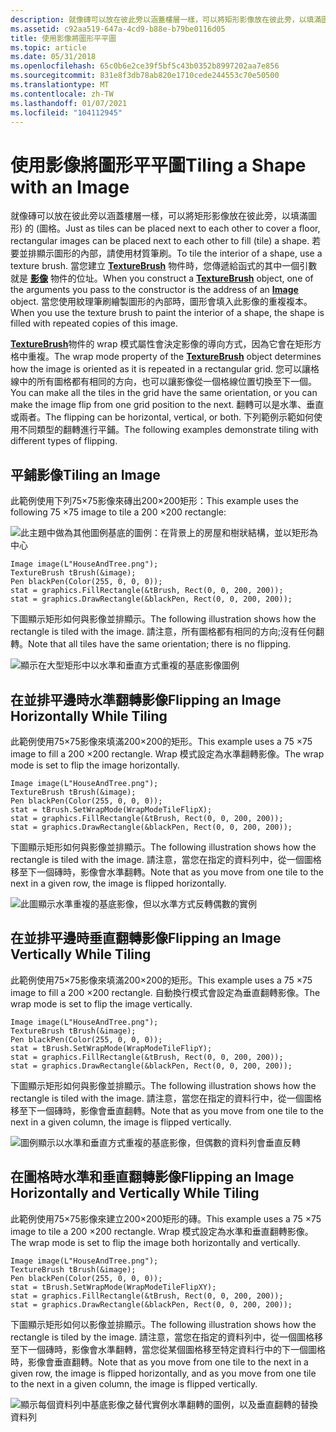 ```yaml
---
description: 就像磚可以放在彼此旁以涵蓋樓層一樣，可以將矩形影像放在彼此旁，以填滿圖形) 的 (圖格。
ms.assetid: c92aa519-647a-4cd9-b88e-b79be0116d05
title: 使用影像將圖形平平圖
ms.topic: article
ms.date: 05/31/2018
ms.openlocfilehash: 65c0b6e2ce39f5bf5c43b0352b8997202aa7e856
ms.sourcegitcommit: 831e8f3db78ab820e1710cede244553c70e50500
ms.translationtype: MT
ms.contentlocale: zh-TW
ms.lasthandoff: 01/07/2021
ms.locfileid: "104112945"
---
```

# <a name="tiling-a-shape-with-an-image"></a><span data-ttu-id="8c8cd-103">使用影像將圖形平平圖</span><span class="sxs-lookup"><span data-stu-id="8c8cd-103">Tiling a Shape with an Image</span></span>

<span data-ttu-id="8c8cd-104">就像磚可以放在彼此旁以涵蓋樓層一樣，可以將矩形影像放在彼此旁，以填滿圖形) 的 (圖格。</span><span class="sxs-lookup"><span data-stu-id="8c8cd-104">Just as tiles can be placed next to each other to cover a floor, rectangular images can be placed next to each other to fill (tile) a shape.</span></span> <span data-ttu-id="8c8cd-105">若要並排顯示圖形的內部，請使用材質筆刷。</span><span class="sxs-lookup"><span data-stu-id="8c8cd-105">To tile the interior of a shape, use a texture brush.</span></span> <span data-ttu-id="8c8cd-106">當您建立 [**TextureBrush**](/windows/desktop/api/gdiplusbrush/nl-gdiplusbrush-texturebrush) 物件時，您傳遞給函式的其中一個引數就是 [**影像**](/windows/desktop/api/gdiplusheaders/nl-gdiplusheaders-image) 物件的位址。</span><span class="sxs-lookup"><span data-stu-id="8c8cd-106">When you construct a [**TextureBrush**](/windows/desktop/api/gdiplusbrush/nl-gdiplusbrush-texturebrush) object, one of the arguments you pass to the constructor is the address of an [**Image**](/windows/desktop/api/gdiplusheaders/nl-gdiplusheaders-image) object.</span></span> <span data-ttu-id="8c8cd-107">當您使用紋理筆刷繪製圖形的內部時，圖形會填入此影像的重複複本。</span><span class="sxs-lookup"><span data-stu-id="8c8cd-107">When you use the texture brush to paint the interior of a shape, the shape is filled with repeated copies of this image.</span></span>

<span data-ttu-id="8c8cd-108">[**TextureBrush**](/windows/desktop/api/gdiplusbrush/nl-gdiplusbrush-texturebrush)物件的 wrap 模式屬性會決定影像的導向方式，因為它會在矩形方格中重複。</span><span class="sxs-lookup"><span data-stu-id="8c8cd-108">The wrap mode property of the [**TextureBrush**](/windows/desktop/api/gdiplusbrush/nl-gdiplusbrush-texturebrush) object determines how the image is oriented as it is repeated in a rectangular grid.</span></span> <span data-ttu-id="8c8cd-109">您可以讓格線中的所有圖格都有相同的方向，也可以讓影像從一個格線位置切換至下一個。</span><span class="sxs-lookup"><span data-stu-id="8c8cd-109">You can make all the tiles in the grid have the same orientation, or you can make the image flip from one grid position to the next.</span></span> <span data-ttu-id="8c8cd-110">翻轉可以是水準、垂直或兩者。</span><span class="sxs-lookup"><span data-stu-id="8c8cd-110">The flipping can be horizontal, vertical, or both.</span></span> <span data-ttu-id="8c8cd-111">下列範例示範如何使用不同類型的翻轉進行平鋪。</span><span class="sxs-lookup"><span data-stu-id="8c8cd-111">The following examples demonstrate tiling with different types of flipping.</span></span>

## <a name="tiling-an-image"></a><span data-ttu-id="8c8cd-112">平鋪影像</span><span class="sxs-lookup"><span data-stu-id="8c8cd-112">Tiling an Image</span></span>

<span data-ttu-id="8c8cd-113">此範例使用下列75×75影像來磚出200×200矩形：</span><span class="sxs-lookup"><span data-stu-id="8c8cd-113">This example uses the following 75 ×75 image to tile a 200 ×200 rectangle:</span></span>

![此主題中做為其他圖例基底的圖例：在背景上的房屋和樹狀結構，並以矩形為中心](images/tile1.png)


```
Image image(L"HouseAndTree.png");
TextureBrush tBrush(&image);
Pen blackPen(Color(255, 0, 0, 0));
stat = graphics.FillRectangle(&tBrush, Rect(0, 0, 200, 200));
stat = graphics.DrawRectangle(&blackPen, Rect(0, 0, 200, 200));
```



<span data-ttu-id="8c8cd-115">下圖顯示矩形如何與影像並排顯示。</span><span class="sxs-lookup"><span data-stu-id="8c8cd-115">The following illustration shows how the rectangle is tiled with the image.</span></span> <span data-ttu-id="8c8cd-116">請注意，所有圖格都有相同的方向;沒有任何翻轉。</span><span class="sxs-lookup"><span data-stu-id="8c8cd-116">Note that all tiles have the same orientation; there is no flipping.</span></span>

![顯示在大型矩形中以水準和垂直方式重複的基底影像圖例](images/tile2.png)

 

## <a name="flipping-an-image-horizontally-while-tiling"></a><span data-ttu-id="8c8cd-118">在並排平邊時水準翻轉影像</span><span class="sxs-lookup"><span data-stu-id="8c8cd-118">Flipping an Image Horizontally While Tiling</span></span>

<span data-ttu-id="8c8cd-119">此範例使用75×75影像來填滿200×200的矩形。</span><span class="sxs-lookup"><span data-stu-id="8c8cd-119">This example uses a 75 ×75 image to fill a 200 ×200 rectangle.</span></span> <span data-ttu-id="8c8cd-120">Wrap 模式設定為水準翻轉影像。</span><span class="sxs-lookup"><span data-stu-id="8c8cd-120">The wrap mode is set to flip the image horizontally.</span></span>


```
Image image(L"HouseAndTree.png");
TextureBrush tBrush(&image);
Pen blackPen(Color(255, 0, 0, 0));
stat = tBrush.SetWrapMode(WrapModeTileFlipX);
stat = graphics.FillRectangle(&tBrush, Rect(0, 0, 200, 200));
stat = graphics.DrawRectangle(&blackPen, Rect(0, 0, 200, 200));
```



<span data-ttu-id="8c8cd-121">下圖顯示矩形如何與影像並排顯示。</span><span class="sxs-lookup"><span data-stu-id="8c8cd-121">The following illustration shows how the rectangle is tiled with the image.</span></span> <span data-ttu-id="8c8cd-122">請注意，當您在指定的資料列中，從一個圖格移至下一個磚時，影像會水準翻轉。</span><span class="sxs-lookup"><span data-stu-id="8c8cd-122">Note that as you move from one tile to the next in a given row, the image is flipped horizontally.</span></span>

![此圖顯示水準重複的基底影像，但以水準方式反轉偶數的實例](images/tile3.png)

 

## <a name="flipping-an-image-vertically-while-tiling"></a><span data-ttu-id="8c8cd-124">在並排平邊時垂直翻轉影像</span><span class="sxs-lookup"><span data-stu-id="8c8cd-124">Flipping an Image Vertically While Tiling</span></span>

<span data-ttu-id="8c8cd-125">此範例使用75×75影像來填滿200×200的矩形。</span><span class="sxs-lookup"><span data-stu-id="8c8cd-125">This example uses a 75 ×75 image to fill a 200 ×200 rectangle.</span></span> <span data-ttu-id="8c8cd-126">自動換行模式會設定為垂直翻轉影像。</span><span class="sxs-lookup"><span data-stu-id="8c8cd-126">The wrap mode is set to flip the image vertically.</span></span>


```
Image image(L"HouseAndTree.png");
TextureBrush tBrush(&image);
Pen blackPen(Color(255, 0, 0, 0));
stat = tBrush.SetWrapMode(WrapModeTileFlipY);
stat = graphics.FillRectangle(&tBrush, Rect(0, 0, 200, 200));
stat = graphics.DrawRectangle(&blackPen, Rect(0, 0, 200, 200));
```



<span data-ttu-id="8c8cd-127">下圖顯示矩形如何與影像並排顯示。</span><span class="sxs-lookup"><span data-stu-id="8c8cd-127">The following illustration shows how the rectangle is tiled with the image.</span></span> <span data-ttu-id="8c8cd-128">請注意，當您在指定的資料行中，從一個圖格移至下一個磚時，影像會垂直翻轉。</span><span class="sxs-lookup"><span data-stu-id="8c8cd-128">Note that as you move from one tile to the next in a given column, the image is flipped vertically.</span></span>

![圖例顯示以水準和垂直方式重複的基底影像，但偶數的資料列會垂直反轉](images/tile4.png)

 

## <a name="flipping-an-image-horizontally-and-vertically-while-tiling"></a><span data-ttu-id="8c8cd-130">在圖格時水準和垂直翻轉影像</span><span class="sxs-lookup"><span data-stu-id="8c8cd-130">Flipping an Image Horizontally and Vertically While Tiling</span></span>

<span data-ttu-id="8c8cd-131">此範例使用75×75影像來建立200×200矩形的磚。</span><span class="sxs-lookup"><span data-stu-id="8c8cd-131">This example uses a 75 ×75 image to tile a 200 ×200 rectangle.</span></span> <span data-ttu-id="8c8cd-132">Wrap 模式設定為水準和垂直翻轉影像。</span><span class="sxs-lookup"><span data-stu-id="8c8cd-132">The wrap mode is set to flip the image both horizontally and vertically.</span></span>


```
Image image(L"HouseAndTree.png");
TextureBrush tBrush(&image);
Pen blackPen(Color(255, 0, 0, 0));
stat = tBrush.SetWrapMode(WrapModeTileFlipXY);
stat = graphics.FillRectangle(&tBrush, Rect(0, 0, 200, 200));
stat = graphics.DrawRectangle(&blackPen, Rect(0, 0, 200, 200));
```



<span data-ttu-id="8c8cd-133">下圖顯示矩形如何以影像並排顯示。</span><span class="sxs-lookup"><span data-stu-id="8c8cd-133">The following illustration shows how the rectangle is tiled by the image.</span></span> <span data-ttu-id="8c8cd-134">請注意，當您在指定的資料列中，從一個圖格移至下一個磚時，影像會水準翻轉，當您從某個圖格移至特定資料行中的下一個圖格時，影像會垂直翻轉。</span><span class="sxs-lookup"><span data-stu-id="8c8cd-134">Note that as you move from one tile to the next in a given row, the image is flipped horizontally, and as you move from one tile to the next in a given column, the image is flipped vertically.</span></span>

![顯示每個資料列中基底影像之替代實例水準翻轉的圖例，以及垂直翻轉的替換資料列](images/tile5.png)

 

 



